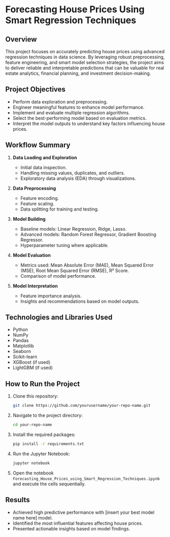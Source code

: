 # Forecasting House Prices Using Smart Regression Techniques

## Overview

This project focuses on accurately predicting house prices using advanced regression techniques in data science. By leveraging robust preprocessing, feature engineering, and smart model selection strategies, the project aims to deliver reliable and interpretable predictions that can be valuable for real estate analytics, financial planning, and investment decision-making.

## Project Objectives

- Perform data exploration and preprocessing.
- Engineer meaningful features to enhance model performance.
- Implement and evaluate multiple regression algorithms.
- Select the best-performing model based on evaluation metrics.
- Interpret the model outputs to understand key factors influencing house prices.

## Workflow Summary

1. **Data Loading and Exploration**
   - Initial data inspection.
   - Handling missing values, duplicates, and outliers.
   - Exploratory data analysis (EDA) through visualizations.

2. **Data Preprocessing**
   - Feature encoding.
   - Feature scaling.
   - Data splitting for training and testing.

3. **Model Building**
   - Baseline models: Linear Regression, Ridge, Lasso.
   - Advanced models: Random Forest Regressor, Gradient Boosting Regressor.
   - Hyperparameter tuning where applicable.

4. **Model Evaluation**
   - Metrics used: Mean Absolute Error (MAE), Mean Squared Error (MSE), Root Mean Squared Error (RMSE), R² Score.
   - Comparison of model performance.

5. **Model Interpretation**
   - Feature importance analysis.
   - Insights and recommendations based on model outputs.

## Technologies and Libraries Used

- Python
- NumPy
- Pandas
- Matplotlib
- Seaborn
- Scikit-learn
- XGBoost (if used)
- LightGBM (if used)

## How to Run the Project

1. Clone this repository:
   ```bash
   git clone https://github.com/yourusername/your-repo-name.git
   ```
2. Navigate to the project directory:
   ```bash
   cd your-repo-name
   ```
3. Install the required packages:
   ```bash
   pip install -r requirements.txt
   ```
4. Run the Jupyter Notebook:
   ```bash
   jupyter notebook
   ```
5. Open the notebook `Forecasting_House_Prices_using_Smart_Regression_Techniques.ipynb` and execute the cells sequentially.

## Results

- Achieved high predictive performance with [insert your best model name here] model.
- Identified the most influential features affecting house prices.
- Presented actionable insights based on model findings.
